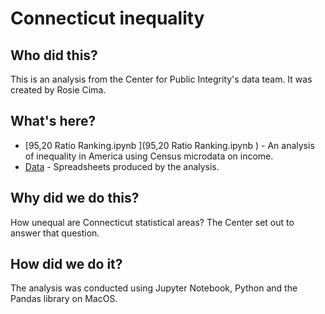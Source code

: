 # Connecticut inequality

## Who did this?

This is an analysis from the Center for Public Integrity's data team. It was created by Rosie Cima.

## What's here?

* [95,20 Ratio Ranking.ipynb	](95,20 Ratio Ranking.ipynb	) - An analysis of inequality in America using Census microdata on income.
* [Data](data) - Spreadsheets produced by the analysis.

## Why did we do this?

How unequal are Connecticut statistical areas? The Center set out to answer that question.

## How did we do it?

The analysis was conducted using Jupyter Notebook, Python and the Pandas library on MacOS.
